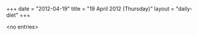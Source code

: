 +++
date = "2012-04-19"
title = "19 April 2012 (Thursday)"
layout = "daily-diet"
+++

\<no entries\>